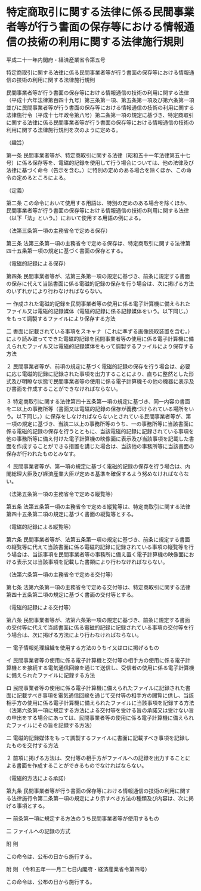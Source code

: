 # 特定商取引に関する法律に係る民間事業者等が行う書面の保存等における情報通信の技術の利用に関する法律施行規則

平成二十一年内閣府・経済産業省令第五号

特定商取引に関する法律に係る民間事業者等が行う書面の保存等における情報通信の技術の利用に関する法律施行規則

民間事業者等が行う書面の保存等における情報通信の技術の利用に関する法律（平成十六年法律第百四十九号）第三条第一項、第五条第一項及び第六条第一項並びに民間事業者等が行う書面の保存等における情報通信の技術の利用に関する法律施行令（平成十七年政令第八号）第二条第一項の規定に基づき、特定商取引に関する法律に係る民間事業者等が行う書面の保存等における情報通信の技術の利用に関する法律施行規則を次のように定める。

（趣旨）

第一条 民間事業者等が、特定商取引に関する法律（昭和五十一年法律第五十七号）に係る保存等を、電磁的記録を使用して行う場合については、他の法律及び法律に基づく命令（告示を含む。）に特別の定めのある場合を除くほか、この命令の定めるところによる。

（定義）

第二条 この命令において使用する用語は、特別の定めのある場合を除くほか、民間事業者等が行う書面の保存等における情報通信の技術の利用に関する法律（以下「法」という。）において使用する用語の例による。

（法第三条第一項の主務省令で定める保存）

第三条 法第三条第一項の主務省令で定める保存は、特定商取引に関する法律第四十五条第一項の規定に基づく書面の保存とする。

（電磁的記録による保存）

第四条 民間事業者等が、法第三条第一項の規定に基づき、前条に規定する書面の保存に代えて当該書面に係る電磁的記録の保存を行う場合は、次に掲げる方法のいずれかにより行わなければならない。

一 作成された電磁的記録を民間事業者等の使用に係る電子計算機に備えられたファイル又は電磁的記録媒体（電磁的記録に係る記録媒体をいう。以下同じ。）をもって調製するファイルにより保存する方法

二 書面に記載されている事項をスキャナ（これに準ずる画像読取装置を含む。）により読み取ってできた電磁的記録を民間事業者等の使用に係る電子計算機に備えられたファイル又は電磁的記録媒体をもって調製するファイルにより保存する方法

２ 民間事業者等が、前項の規定に基づく電磁的記録の保存を行う場合は、必要に応じ電磁的記録に記録された事項を出力することにより、直ちに整然とした形式及び明瞭な状態で民間事業者等の使用に係る電子計算機その他の機器に表示及び書面を作成することができなければならない。

３ 特定商取引に関する法律第四十五条第一項の規定に基づき、同一内容の書面を二以上の事務所等（書面又は電磁的記録の保存が義務づけられている場所をいう。以下同じ。）に保存をしなければならないとされている民間事業者等が、第一項の規定に基づき、当該二以上の事務所等のうち、一の事務所等に当該書面に係る電磁的記録の保存を行うとともに、当該電磁的記録に記録されている事項を他の事務所等に備え付けた電子計算機の映像面に表示及び当該事項を記載した書面を作成することができる措置を講じた場合は、当該他の事務所等に当該書面の保存が行われたものとみなす。

４ 民間事業者等が、第一項の規定に基づく電磁的記録の保存を行う場合は、内閣総理大臣及び経済産業大臣が定める基準を確保するよう努めなければならない。

（法第五条第一項の主務省令で定める縦覧等）

第五条 法第五条第一項の主務省令で定める縦覧等は、特定商取引に関する法律第四十五条第二項の規定に基づく書面の縦覧等とする。

（電磁的記録による縦覧等）

第六条 民間事業者等が、法第五条第一項の規定に基づき、前条に規定する書面の縦覧等に代えて当該書面に係る電磁的記録に記録されている事項の縦覧等を行う場合は、当該事項を民間事業者等の事務所に備え置く電子計算機の映像面における表示又は当該事項を記載した書類により行わなければならない。

（法第六条第一項の主務省令で定める交付等）

第七条 法第六条第一項の主務省令で定める交付等は、特定商取引に関する法律第四十五条第二項の規定に基づく書面の交付等とする。

（電磁的記録による交付等）

第八条 民間事業者等が、法第六条第一項の規定に基づき、前条に規定する書面の交付等に代えて当該書面に係る電磁的記録に記録されている事項の交付等を行う場合は、次に掲げる方法により行わなければならない。

一 電子情報処理組織を使用する方法のうちイ又はロに掲げるもの

イ 民間事業者等の使用に係る電子計算機と交付等の相手方の使用に係る電子計算機とを接続する電気通信回線を通じて送信し、受信者の使用に係る電子計算機に備えられたファイルに記録する方法

ロ 民間事業者等の使用に係る電子計算機に備えられたファイルに記録された書面に記載すべき事項を電気通信回線を通じて交付等の相手方の閲覧に供し、当該相手方の使用に係る電子計算機に備えられたファイルに当該事項を記録する方法（法第六条第一項に規定する方法による交付等を受ける旨の承諾又は受けない旨の申出をする場合にあっては、民間事業者等の使用に係る電子計算機に備えられたファイルにその旨を記録する方法）

二 電磁的記録媒体をもって調製するファイルに書面に記載すべき事項を記録したものを交付する方法

２ 前項に掲げる方法は、交付等の相手方がファイルへの記録を出力することによる書面を作成することができるものでなければならない。

（電磁的方法による承諾）

第九条 民間事業者等が行う書面の保存等における情報通信の技術の利用に関する法律施行令第二条第一項の規定により示すべき方法の種類及び内容は、次に掲げる事項とする。

一 前条第一項に規定する方法のうち民間事業者等が使用するもの

二 ファイルへの記録の方式

附 則

この命令は、公布の日から施行する。

附 則 （令和五年一一月二七日内閣府・経済産業省令第四号）

この命令は、公布の日から施行する。
